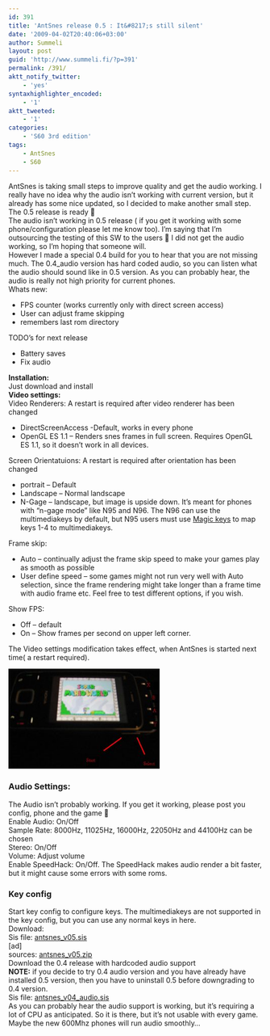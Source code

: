 ```yaml
---
id: 391
title: 'AntSnes release 0.5 : It&#8217;s still silent'
date: '2009-04-02T20:40:06+03:00'
author: Summeli
layout: post
guid: 'http://www.summeli.fi/?p=391'
permalink: /391/
aktt_notify_twitter:
    - 'yes'
syntaxhighlighter_encoded:
    - '1'
aktt_tweeted:
    - '1'
categories:
    - 'S60 3rd edition'
tags:
    - AntSnes
    - S60
---
```


AntSnes is taking small steps to improve quality and get the audio working. I really have no idea why the audio isn’t working with current version, but it already has some nice updated, so I decided to make another small step. The 0.5 release is ready 🙂  
The audio isn’t working in 0.5 release ( if you get it working with some phone/configuration please let me know too). I’m saying that I’m outsourcing the testing of this SW to the users 🙂 I did not get the audio working, so I’m hoping that someone will.  
However I made a special 0.4 build for you to hear that you are not missing much. The 0.4\_audio version has hard coded audio, so you can listen what the audio should sound like in 0.5 version. As you can probably hear, the audio is really not high priority for current phones.  
Whats new:

- FPS counter (works currently only with direct screen access)
- User can adjust frame skipping
- remembers last rom directory

TODO’s for next release

- Battery saves
- Fix audio

**Installation:**  
Just download and install  
**Video settings:**  
Video Renderers: A restart is required after video renderer has been changed

- DirectScreenAccess -Default, works in every phone
- OpenGL ES 1.1 – Renders snes frames in full screen. Requires OpenGL ES 1.1, so it doesn’t work in all devices.

Screen Orientatuions: A restart is required after orientation has been changed

- portrait – Default
- Landscape – Normal landscape
- N-Gage – landscape, but image is upside down. It’s meant for phones with “n-gage mode” like N95 and N96. The N96 can use the multimediakeys by default, but N95 users must use [Magic keys](http://www.symbian-freak.com/downloads/freeware/cat_s60_3rd/descriptions/systools/magic_keys_remap_and_extend_your_keyboard.htm) to map keys 1-4 to multimediakeys.

Frame skip:

- Auto – continually adjust the frame skip speed to make your games play as smooth as possible
- User define speed – some games might not run very well with Auto selection, since the frame rendering might take longer than a frame time with audio frame etc. Feel free to test different options, if you wish.

Show FPS:

- Off – default
- On – Show frames per second on upper left corner.

The Video settings modification takes effect, when AntSnes is started next time( a restart required).

![N96 keymap](/wp-content/uploads/2009/01/n96_keys-300x198.jpg)

### Audio Settings:
The Audio isn’t probably working. If you get it working, please post you config, phone and the game 🙂  
Enable Audio: On/Off  
Sample Rate: 8000Hz, 11025Hz, 16000Hz, 22050Hz and 44100Hz can be chosen  
Stereo: On/Off  
Volume: Adjust volume  
Enable SpeedHack: On/Off. The SpeedHack makes audio render a bit faster, but it might cause some errors with some roms.  
  
  
### Key config
Start key config to configure keys. The multimediakeys are not supported in the key config, but you can use any normal keys in here.  
Download:  
Sis file: [antsnes\_v05.sis](/wp-content/uploads/2009/04/antsnes_v05.sis)  
\[ad\]  
sources: [antsnes\_v05.zip](/wp-content/uploads/2009/04/antsnes_v05.zip)  
Download the 0.4 release with hardcoded audio support  
**NOTE:** if you decide to try 0.4 audio version and you have already have installed 0.5 version, then you have to uninstall 0.5 before downgrading to 0.4 version.  
Sis file: [antsnes\_v04\_audio.sis](/wp-content/uploads/2009/04/antsnes_v04_audio.sis)  
As you can probably hear the audio support is working, but it’s requiring a lot of CPU as anticipated. So it is there, but it’s not usable with every game. Maybe the new 600Mhz phones will run audio smoothly…